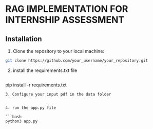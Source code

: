 
# RAG IMPLEMENTATION FOR INTERNSHIP ASSESSMENT

## Installation

1. Clone the repository to your local machine:

```bash
git clone https://github.com/your_username/your_repository.git
```

2. install the requirements.txt file
   ```bash
pip install -r requirements.txt
```
3. Configure your input pdf in the data folder


4. run the app.py file

```bash
python3 app.py
```


